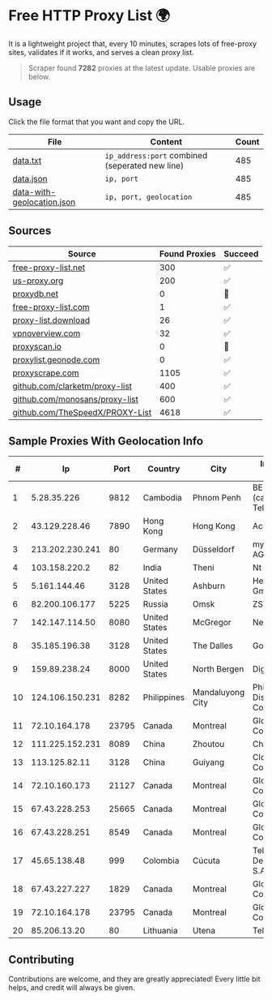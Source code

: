 
# Free HTTP Proxy List 🌍

It is a lightweight project that, every 10 minutes, scrapes lots of free-proxy sites, validates if it works, and serves a clean proxy list.


> Scraper found **7282** proxies at the latest update. Usable proxies are below.

## Usage

Click the file format that you want and copy the URL.


|File|Content|Count|
|----|-------|-----|
|[data.txt](https://raw.githubusercontent.com/themiralay/Proxy-List-World/master/data.txt)|`ip_address:port` combined (seperated new line)|485|
|[data.json](https://raw.githubusercontent.com/themiralay/Proxy-List-World/master/data.json)|`ip, port`|485|
|[data-with-geolocation.json](https://raw.githubusercontent.com/themiralay/Proxy-List-World/master/data-with-geolocation.json)|`ip, port, geolocation`|485|

## Sources

|Source|Found Proxies|Succeed|
|------|-------------|-------|
|[free-proxy-list.net](https://free-proxy-list.net)|300|✅|
|[us-proxy.org](https://www.us-proxy.org)|200|✅|
|[proxydb.net](http://proxydb.net)|0|🚫|
|[free-proxy-list.com](https://free-proxy-list.com/?page=&port=&type%5B%5D=http&type%5B%5D=https&up_time=0&search=Search)|1|✅|
|[proxy-list.download](https://www.proxy-list.download/HTTP)|26|✅|
|[vpnoverview.com](https://vpnoverview.com/privacy/anonymous-browsing/free-proxy-servers)|32|✅|
|[proxyscan.io](https://www.proxyscan.io)|0|🚫|
|[proxylist.geonode.com](https://proxylist.geonode.com/api/proxy-list?limit=300&page=1&sort_by=lastChecked&sort_type=desc&protocols=http,https)|0|✅|
|[proxyscrape.com](https://api.proxyscrape.com/v2/?request=displayproxies&protocol=http&timeout=10000&country=all&ssl=all&anonymity=all)|1105|✅|
|[github.com/clarketm/proxy-list](https://raw.githubusercontent.com/clarketm/proxy-list/master/proxy-list-raw.txt)|400|✅|
|[github.com/monosans/proxy-list](https://raw.githubusercontent.com/monosans/proxy-list/main/proxies/http.txt)|600|✅|
|[github.com/TheSpeedX/PROXY-List](https://raw.githubusercontent.com/TheSpeedX/PROXY-List/master/http.txt)|4618|✅|


## Sample Proxies With Geolocation Info

|#|Ip|Port|Country|City|Internet Service Provider|
|-|--|----|-------|----|-------------------------|
|1|5.28.35.226|9812|Cambodia|Phnom Penh|BEE Union (cambodia) Telecom Co., LTD|
|2|43.129.228.46|7890|Hong Kong|Hong Kong|Aceville Pte.ltd|
|3|213.202.230.241|80|Germany|Düsseldorf|myLoc managed IT AG|
|4|103.158.220.2|82|India|Theni|Nt Cybronet Pvt Ltd|
|5|5.161.144.46|3128|United States|Ashburn|Hetzner Online GmbH|
|6|82.200.106.177|5225|Russia|Omsk|ZSTTK|
|7|142.147.114.50|8080|United States|McGregor|Nextlink Broadband|
|8|35.185.196.38|3128|United States|The Dalles|Google LLC|
|9|159.89.238.24|8000|United States|North Bergen|DigitalOcean, LLC|
|10|124.106.150.231|8282|Philippines|Mandaluyong City|Philippine Long Distance Telephone Co.|
|11|72.10.164.178|23795|Canada|Montreal|GloboTech Communications|
|12|111.225.152.231|8089|China|Zhoutou|China Telecom|
|13|113.125.82.11|3128|China|Guiyang|Cloud Computing Corporation|
|14|72.10.160.173|21127|Canada|Montreal|GloboTech Communications|
|15|67.43.228.253|25665|Canada|Montreal|GloboTech Communications|
|16|67.43.228.251|8549|Canada|Montreal|GloboTech Communications|
|17|45.65.138.48|999|Colombia|Cúcuta|Telecomunicaciones Del Catatumbo S.A.S|
|18|67.43.227.227|1829|Canada|Montreal|GloboTech Communications|
|19|72.10.164.178|23795|Canada|Montreal|GloboTech Communications|
|20|85.206.13.20|80|Lithuania|Utena|Telia Lietuva, AB|



## Contributing

Contributions are welcome, and they are greatly appreciated! Every
little bit helps, and credit will always be given.

